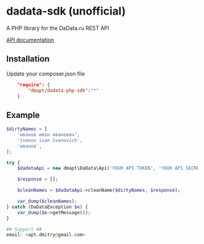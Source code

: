dadata-sdk (unofficial)
=========================

A PHP library for the DaData.ru REST API


[API documentation](https://dadata.ru/api/clean/)

## Installation ##
Update your composer.json file
``` json
    "require": {
        "dmapt/dadata-php-sdk":"*"
    }
```

## Example ##
``` php
$dirtyNames = [
    'иванов иван иванович',
    'ivanov ivan ivanovich',
    'иванов',
];

try {
	$dadataApi = new dmapt\DaData\Api('YOUR API TOKEN', 'YOUR API SECRET');

	$response = [];

	$cleanNames = $dadataApi->cleanName($dirtyNames, $response);

	var_dump($cleanNames);
} catch (DaDataException $e) {
	var_dump($e->getMessage());
}

## Support ##
email: <apt.dmitry@gmail.com>